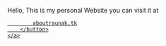 Hello, This is my personal Website
you can visit it at <a href='https://aboutraunak.tk'>
        
            aboutraunak.tk
        </button>
    </a>
